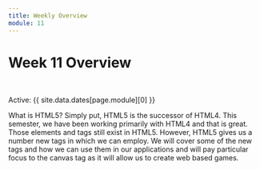 ```yaml
---
title: Weekly Overview
module: 11
---
```


# Week 11 Overview


<br />


Active: {{ site.data.dates[page.module][0] }}

What is HTML5?  Simply put, HTML5 is the successor of HTML4.  This semester, we have been working primarily with HTML4 and that is great.  Those elements and tags still exist in HTML5.  However, HTML5 gives us a number new tags in which we can employ.  We will cover some of the new tags and how we can use them in our applications and will pay particular focus to the canvas tag as it will allow us to create web based games.


